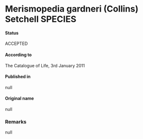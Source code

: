 # Merismopedia gardneri (Collins) Setchell SPECIES

#### Status
ACCEPTED

#### According to
The Catalogue of Life, 3rd January 2011

#### Published in
null

#### Original name
null

### Remarks
null